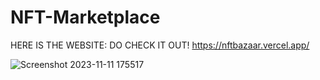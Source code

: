 # NFT-Marketplace
HERE IS THE WEBSITE:
DO CHECK IT OUT!
https://nftbazaar.vercel.app/


![Screenshot 2023-11-11 175517](https://github.com/rahul12st/NFT-Marketplace/assets/96829896/5cea7efb-3428-4e4b-bbad-47009af61405)
